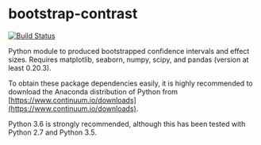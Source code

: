 # bootstrap-contrast
[![Build Status](https://travis-ci.org/josesho/bootstrap_contrast.svg?branch=master)](https://travis-ci.org/josesho/bootstrap_contrast)

Python module to produced bootstrapped confidence intervals and effect sizes. Requires matplotlib, seaborn, numpy, scipy, and pandas (version at least 0.20.3).

To obtain these package dependencies easily, it is highly recommended to download the Anaconda distribution of Python from [https://www.continuum.io/downloads](https://www.continuum.io/downloads). 

Python 3.6 is strongly recommended, although this has been tested with Python 2.7 and Python 3.5.
